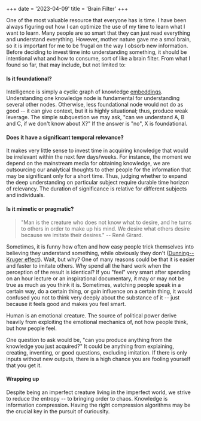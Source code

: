 +++
date = '2023-04-09'
title = 'Brain Filter'
+++

One of the most valuable resource that everyone has is time. I have been always figuring out how I can optimize the use of my time to learn what I want to learn. Many people are so smart that they can just read everything and understand everything. However, mother nature gave me a smol brain, so it is important for me to be frugal on the way I obsorb new information. Before deciding to invest time into understanding something, it should be intentional what and how to consume, sort of like a brain filter. From what I found so far, that may include, but not limited to:

#### Is it foundational?

Intelligence is simply a cyclic graph of knowledge [embeddings](https://en.wikipedia.org/wiki/Embedding). Understanding one knowledge node is fundamental for understanding several other nodes. Otherwise, less foundational node would not do as good -- it can give context, but it is highly situational; thus, produce weak leverage. The simple subquestion we may ask, "can we understand A, B and C, if we don't know about X?" If the answer is "no", X is foundational.

#### Does it have a significant temporal relevance?

It makes very little sense to invest time in acquiring knowledge that would be irrelevant within the next few days/weeks. For instance, the moment we depend on the mainstream media for obtaining knowledge, we are outsourcing our analytical thoughts to other people for the information that may be significant only for a short time. Thus, judging whether to expand the deep understanding on particular subject require durable time horizon of relevancy. The duration of significance is relative for different subjects and individuals.

#### Is it mimetic or pragmatic?

> "Man is the creature who does not know what to desire, and he turns to others in order to make up his mind. We desire what others desire because we imitate their desires." -- René Girard.

Sometimes, it is funny how often and how easy people trick themselves into believing they understand something, while obviously they don't ([Dunning--Kruger effect](https://en.wikipedia.org/wiki/Dunning%E2%80%93Kruger_effect)). Wait, but why? One of many reasons could be that it is easier and faster to imitate others. Why spend all the hard work when the perception of the result is identical? If you "feel" very smart after spending on an hour lecture or an inspirational documentary, it may or may not be true as much as you think it is. Sometimes, watching people speak in a certain way, do a certain thing, or gain influence on a certain thing, it would confused you not to think very deeply about the substance of it -- just because it feels good and makes you feel smart.

Human is an emotional creature. The source of political power derive heavily from exploiting the emotional mechanics of, not how people think, but how people feel.

One question to ask would be, "can you produce anything from the knowledge you just acquired?" It could be anything from explaining, creating, inventing, or good questions, excluding imitation. If there is only inputs without new outputs, there is a high chance you are fooling yourself that you get it.

#### Wrapping up

Despite being an imperfect creature living in the imperfect world, we strive to reduce the entropy -- to bringing order to chaos. Knowledge is information compression. Having the right compression algorithms may be the crucial key in the pursuit of curiousity.
